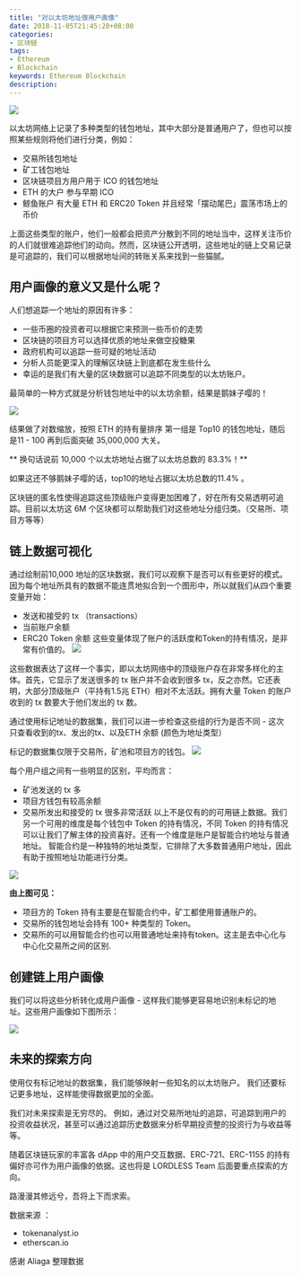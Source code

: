 ```yaml
---
title: "对以太坊地址做用户画像"
date: 2018-11-05T21:45:20+08:00
categories: 
- 区块链
tags:
- Ethereum
- Blockchain
keywords: Ethereum Blockchain
description: 
---
```

![](https://chendongze.oss-cn-shanghai.aliyuncs.com/ipic/wdcti.jpg)

以太坊网络上记录了多种类型的钱包地址，其中大部分是普通用户了，但也可以按照某些规则将他们进行分类，例如：

* 交易所钱包地址
* 矿工钱包地址
* 区块链项目方用户用于 ICO 的钱包地址
* ETH 的大户 参与早期 ICO
* 鲸鱼账户 有大量 ETH 和 ERC20 Token 并且经常「摆动尾巴」震荡市场上的币价

上面这些类型的账户，他们一般都会把资产分散到不同的地址当中，这样关注币价的人们就很难追踪他们的动向。然而，区块链公开透明，这些地址的链上交易记录是可追踪的，我们可以根据地址间的转账关系来找到一些猫腻。

## 用户画像的意义又是什么呢？
人们想追踪一个地址的原因有许多：

* 一些币圈的投资者可以根据它来预测一些币价的走势
* 区块链的项目方可以选择优质的地址来做空投糖果
* 政府机构可以追踪一些可疑的地址活动
* 分析人员能更深入的理解区块链上到底都在发生些什么
* 幸运的是我们有大量的区块数据可以追踪不同类型的以太坊账户。

最简单的一种方式就是分析钱包地址中的以太坊余额，结果是鹅妹子嘤的！

![](https://chendongze.oss-cn-shanghai.aliyuncs.com/ipic/vfk3h.jpg)


结果做了对数缩放，按照 ETH 的持有量排序 第一组是 Top10 的钱包地址，随后是11 - 100 再到后面突破 35,000,000 大关。

** 换句话说前 10,000 个以太坊地址占据了以太坊总数的 83.3%！**

如果这还不够鹅妹子嘤的话，top10的地址占据以太坊总数的11.4% 。

区块链的匿名性使得追踪这些顶级账户变得更加困难了，好在所有交易透明可追踪。目前以太坊这 6M 个区块都可以帮助我们对这些地址分组归类。（交易所、项目方等等）

## 链上数据可视化

通过绘制前10,000 地址的区块数据，我们可以观察下是否可以有些更好的模式。因为每个地址所具有的数据不能连贯地拟合到一个图形中，所以就我们从四个重要变量开始：

* 发送和接受的 tx （transactions）
* 当前账户余额
* ERC20 Token 余额
这些变量体现了账户的活跃度和Token的持有情况，是非常有价值的。
![](https://chendongze.oss-cn-shanghai.aliyuncs.com/ipic/c62k3.jpg)

这些数据表达了这样一个事实，即以太坊网络中的顶级账户存在非常多样化的主体。首先，它显示了发送很多的 tx 账户并不会收到很多 tx，反之亦然。它还表明，大部分顶级账户（平持有1.5兆 ETH）相对不太活跃。拥有大量 Token 的账户收到的 tx 数要大于他们发出的 tx 数。

通过使用标记地址的数据集，我们可以进一步检查这些组的行为是否不同 - 这次只查看收到的tx、发出的tx、以及ETH 余额 (颜色为地址类型）

标记的数据集仅限于交易所，矿池和项目方的钱包。
![](https://chendongze.oss-cn-shanghai.aliyuncs.com/ipic/e6wtu.jpg)


每个用户组之间有一些明显的区别，平均而言：

* 矿池发送的 tx 多
* 项目方钱包有较高余额
* 交易所发出和接受的 tx 很多非常活跃
以上不是仅有的的可用链上数据。我们另一个可用的维度是每个钱包中 Token 的持有情况，不同 Token 的持有情况可以让我们了解主体的投资喜好。还有一个维度是账户是智能合约地址与普通地址。 智能合约是一种独特的地址类型，它排除了大多数普通用户地址，因此有助于按照地址功能进行分类。

![](https://chendongze.oss-cn-shanghai.aliyuncs.com/ipic/jea54.jpg)

**由上图可见：**

* 项目方的 Token 持有主要是在智能合约中，矿工都使用普通账户的。
* 交易所的钱包地址会持有 100+ 种类型的 Token。
* 交易所的可以用智能合约也可以用普通地址来持有token。这主是去中心化与中心化交易所之间的区别.

## 创建链上用户画像

我们可以将这些分析转化成用户画像 - 这样我们能够更容易地识别未标记的地址。这些用户画像如下图所示：

![](https://chendongze.oss-cn-shanghai.aliyuncs.com/ipic/wemny.jpg)

## 未来的探索方向

使用仅有标记地址的数据集，我们能够映射一些知名的以太坊账户。 我们还要标记更多地址，这样能使得数据更加的全面。

我们对未来探索是无穷尽的。 例如，通过对交易所地址的追踪，可追踪到用户的投资收益状况，甚至可以通过追踪历史数据来分析早期投资整的投资行为与收益等等。

随着区块链玩家的丰富各 dApp 中的用户交互数据、ERC-721、ERC-1155 的持有偏好亦可作为用户画像的依据。这也将是 LORDLESS Team 后面要重点探索的方向。

路漫漫其修远兮，吾将上下而求索。

数据来源 ：

* tokenanalyst.io
* etherscan.io

感谢 Aliaga 整理数据